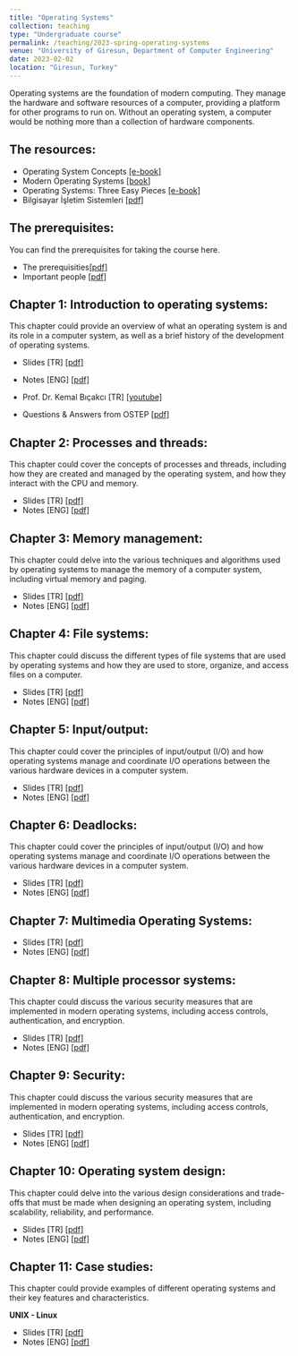 ```yaml
---
title: "Operating Systems"
collection: teaching
type: "Undergraduate course"
permalink: /teaching/2023-spring-operating-systems
venue: "University of Giresun, Department of Computer Engineering"
date: 2023-02-02
location: "Giresun, Turkey"
---
```


Operating systems are the foundation of modern computing. They manage the hardware and software resources of a computer, providing a platform for other programs to run on. Without an operating system, a computer would be nothing more than a collection of hardware components.

The resources: 
-----

* Operating System Concepts <a href="https://www.os-book.com/OS10/index.html">[e-book]</a>
* Modern Operating Systems <a href="https://www.amazon.com/Modern-Operating-Systems-Andrew-Tanenbaum/dp/013359162X">[book]</a>
* Operating Systems: Three Easy Pieces <a href="https://pages.cs.wisc.edu/~remzi/OSTEP/">[e-book]</a>
* Bilgisayar İşletim Sistemleri <a href="http://sercankulcu.github.io/files/os/book_os_ali_saatci.pdf">[pdf]</a>

The prerequisites: 
-----
You can find the prerequisites for taking the course here.

* The prerequisities<a href="http://sercankulcu.github.io/files/os/0_The_prerequisites.pdf">[pdf]</a>
* Important people <a href="http://sercankulcu.github.io/files/os/0_Important_people.pdf">[pdf]</a>

Chapter 1: Introduction to operating systems: 
-----
This chapter could provide an overview of what an operating system is and its role in a computer system, as well as a brief history of the development of operating systems.

* Slides [TR] <a href="http://sercankulcu.github.io/files/os/slides_mos_tr/Bolum_01_Giris.pdf">[pdf]</a>
* Notes [ENG] <a href="http://sercankulcu.github.io/files/os/1_Introduction.pdf">[pdf]</a>
* Prof. Dr. Kemal Bıçakcı [TR] <a href="https://www.youtube.com/watch?v=sqtkwd09KXs">[youtube]</a>

* Questions & Answers from OSTEP <a href="http://sercankulcu.github.io/files/os/1_QA_from_OSTEP.pdf">[pdf]</a>

Chapter 2: Processes and threads: 
-----
This chapter could cover the concepts of processes and threads, including how they are created and managed by the operating system, and how they interact with the CPU and memory.

* Slides [TR] <a href="http://sercankulcu.github.io/files/os/slides_mos_tr/Bolum_02_Surecler_Is_Parcaciklari.pdf">[pdf]</a>
* Notes [ENG] <a href="http://sercankulcu.github.io/files/os/2_Processes.pdf">[pdf]</a>

Chapter 3: Memory management: 
-----
This chapter could delve into the various techniques and algorithms used by operating systems to manage the memory of a computer system, including virtual memory and paging.

* Slides [TR] <a href="http://sercankulcu.github.io/files/os/slides_mos_tr/Bolum_03_Bellek_Yonetimi.pdf">[pdf]</a>
* Notes [ENG] <a href="http://sercankulcu.github.io/files/os/3_Memory.pdf">[pdf]</a>

Chapter 4: File systems: 
-----

This chapter could discuss the different types of file systems that are used by operating systems and how they are used to store, organize, and access files on a computer.

* Slides [TR] <a href="http://sercankulcu.github.io/files/os/slides_mos_tr/Bolum_04_Dosya_Sistemi.pdf">[pdf]</a>
* Notes [ENG] <a href="http://sercankulcu.github.io/files/os/4_File.pdf">[pdf]</a>

Chapter 5: Input/output: 
-----
This chapter could cover the principles of input/output (I/O) and how operating systems manage and coordinate I/O operations between the various hardware devices in a computer system.

* Slides [TR] <a href="http://sercankulcu.github.io/files/os/slides_mos_tr/Bolum_05_Giris_Cikis.pdf">[pdf]</a>
* Notes [ENG] <a href="http://sercankulcu.github.io/files/os/5_Input.pdf">[pdf]</a>

Chapter 6: Deadlocks: 
-----
This chapter could cover the principles of input/output (I/O) and how operating systems manage and coordinate I/O operations between the various hardware devices in a computer system.

* Slides [TR] <a href="http://sercankulcu.github.io/files/os/slides_mos_tr/Bolum_06_Kilitlenme.pdf">[pdf]</a>
* Notes [ENG] <a href="http://sercankulcu.github.io/files/os/6_Deadlocks.pdf">[pdf]</a>

Chapter 7: Multimedia Operating Systems: 
-----

* Slides [TR] <a href="http://sercankulcu.github.io/files/os/slides_mos_tr/Bolum_07_Coklu_Ortam_Isletim_Sistemi.pdf">[pdf]</a>
* Notes [ENG] <a href="http://sercankulcu.github.io/files/os/7_Virtualization.pdf">[pdf]</a>

Chapter 8: Multiple processor systems: 
-----
This chapter could discuss the various security measures that are implemented in modern operating systems, including access controls, authentication, and encryption.

* Slides [TR] <a href="http://sercankulcu.github.io/files/os/slides_mos_tr/Bolum_08_Cok_Islemcili_Sistemler.pdf">[pdf]</a>
* Notes [ENG] <a href="http://sercankulcu.github.io/files/os/8_Multiple_Processor.pdf">[pdf]</a>

Chapter 9: Security: 
-----
This chapter could discuss the various security measures that are implemented in modern operating systems, including access controls, authentication, and encryption.

* Slides [TR] <a href="http://sercankulcu.github.io/files/os/slides_mos_tr/Bolum_09_Guvenlik.pdf">[pdf]</a>
* Notes [ENG] <a href="http://sercankulcu.github.io/files/os/9_Security.pdf">[pdf]</a>

Chapter 10: Operating system design: 
-----
This chapter could delve into the various design considerations and trade-offs that must be made when designing an operating system, including scalability, reliability, and performance.

* Slides [TR] <a href="http://sercankulcu.github.io/files/os/slides_mos_tr/Bolum_10_Isletim_Sistemi_Tasarimi.pdf">[pdf]</a>
* Notes [ENG] <a href="http://sercankulcu.github.io/files/os/10_Design.pdf">[pdf]</a>

Chapter 11: Case studies:
-----
This chapter could provide examples of different operating systems and their key features and characteristics.

<b>UNIX - Linux</b>
* Slides [TR] <a href="http://sercankulcu.github.io/files/os/slides_mos_tr/Bolum_11_Linux.pdf">[pdf]</a>
* Notes [ENG] <a href="http://sercankulcu.github.io/files/os/12_Case.pdf">[pdf]</a>

